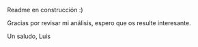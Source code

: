Readme en construcción :)

Gracias por revisar mi análisis, espero que os resulte interesante.

Un saludo,
Luis


